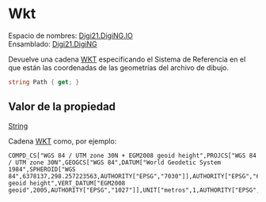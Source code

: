 # Wkt

Espacio de nombres: [Digi21.DigiNG.IO](../../)  
Ensamblado: [Digi21.DigiNG](../../../)

Devuelve una cadena [WKT](https://es.wikipedia.org/wiki/Well_Known_Text#Sistemas_de_referencia_espacial) especificando el Sistema de Referencia en el que están las coordenadas de las geometrías del archivo de dibujo.

```csharp
string Path { get; }
```

## Valor de la propiedad

[String](https://docs.microsoft.com/en-us/dotnet/api/system.string?view=net-5.0)

Cadena [WKT](https://es.wikipedia.org/wiki/Well_Known_Text#Sistemas_de_referencia_espacial) como, por ejemplo:

```text
COMPD_CS["WGS 84 / UTM zone 30N + EGM2008 geoid height",PROJCS["WGS 84 / UTM zone 30N",GEOGCS["WGS 84",DATUM["World Geodetic System 1984",SPHEROID["WGS 84",6378137,298.257223563,AUTHORITY["EPSG","7030"]],AUTHORITY["EPSG","6326"]],PRIMEM["Greenwich",0,AUTHORITY["EPSG","8901"]],UNIT["grados",0.01745329251994328,AUTHORITY["EPSG","9122"]],AXIS["Lat",North],AXIS["Long",East],AUTHORITY["EPSG","4326"]],PROJECTION["Transverse_Mercator"],PARAMETER["latitude_of_origin",0],PARAMETER["central_meridian",-2.999999999999997],PARAMETER["scale_factor",0.9996],PARAMETER["false_easting",500000],PARAMETER["false_northing",0],PARAMETER["semi_major",6378137],PARAMETER["semi_minor",6356752.314245179],UNIT["metros",1,AUTHORITY["EPSG","9001"]],AXIS["E",East],AXIS["N",North],AUTHORITY["EPSG","32630"]],VERT_CS["EGM2008 geoid height",VERT_DATUM["EGM2008 geoid",2005,AUTHORITY["EPSG","1027"]],UNIT["metros",1,AUTHORITY["EPSG","9001"]],AXIS["H",Up],AUTHORITY["EPSG","3855"]]]
```



